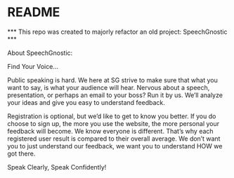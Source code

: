# README


*** This repo was created to majorly refactor an old project: SpeechGnostic ***

About SpeechGnostic:

Find Your Voice…

Public speaking is hard. We here at SG strive to make sure that what you want to say, is what your audience will hear. Nervous about a speech, presentation, or perhaps an email to your boss? Run it by us. We’ll analyze your ideas and give you easy to understand feedback.

Registration is optional, but we’d like to get to know you better. If you do choose to sign up, the more you use the website, the more personal your feedback will become. We know everyone is different. That’s why each registered user result is compared to their overall average. We don’t want you to just understand our feedback, we want you to understand HOW we got there.

Speak Clearly, Speak Confidently!
